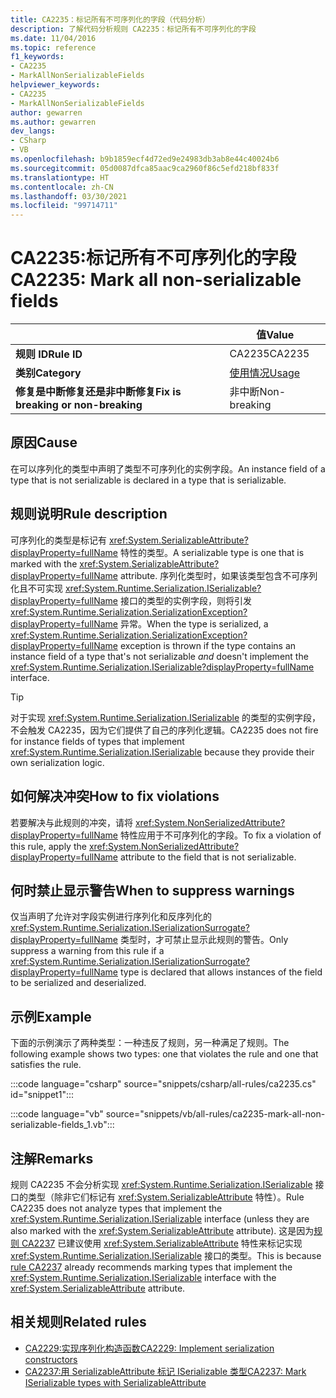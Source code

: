 ```yaml
---
title: CA2235：标记所有不可序列化的字段（代码分析）
description: 了解代码分析规则 CA2235：标记所有不可序列化的字段
ms.date: 11/04/2016
ms.topic: reference
f1_keywords:
- CA2235
- MarkAllNonSerializableFields
helpviewer_keywords:
- CA2235
- MarkAllNonSerializableFields
author: gewarren
ms.author: gewarren
dev_langs:
- CSharp
- VB
ms.openlocfilehash: b9b1859ecf4d72ed9e24983db3ab8e44c40024b6
ms.sourcegitcommit: 05d0087dfca85aac9ca2960f86c5efd218bf833f
ms.translationtype: HT
ms.contentlocale: zh-CN
ms.lasthandoff: 03/30/2021
ms.locfileid: "99714711"
---
```

# <a name="ca2235-mark-all-non-serializable-fields"></a><span data-ttu-id="57443-103">CA2235:标记所有不可序列化的字段</span><span class="sxs-lookup"><span data-stu-id="57443-103">CA2235: Mark all non-serializable fields</span></span>

| | <span data-ttu-id="57443-104">值</span><span class="sxs-lookup"><span data-stu-id="57443-104">Value</span></span> |
|-|-|
| <span data-ttu-id="57443-105">**规则 ID**</span><span class="sxs-lookup"><span data-stu-id="57443-105">**Rule ID**</span></span> |<span data-ttu-id="57443-106">CA2235</span><span class="sxs-lookup"><span data-stu-id="57443-106">CA2235</span></span>|
| <span data-ttu-id="57443-107">**类别**</span><span class="sxs-lookup"><span data-stu-id="57443-107">**Category**</span></span> |[<span data-ttu-id="57443-108">使用情况</span><span class="sxs-lookup"><span data-stu-id="57443-108">Usage</span></span>](usage-warnings.md)|
| <span data-ttu-id="57443-109">**修复是中断修复还是非中断修复**</span><span class="sxs-lookup"><span data-stu-id="57443-109">**Fix is breaking or non-breaking**</span></span> |<span data-ttu-id="57443-110">非中断</span><span class="sxs-lookup"><span data-stu-id="57443-110">Non-breaking</span></span>|

## <a name="cause"></a><span data-ttu-id="57443-111">原因</span><span class="sxs-lookup"><span data-stu-id="57443-111">Cause</span></span>

<span data-ttu-id="57443-112">在可以序列化的类型中声明了类型不可序列化的实例字段。</span><span class="sxs-lookup"><span data-stu-id="57443-112">An instance field of a type that is not serializable is declared in a type that is serializable.</span></span>

## <a name="rule-description"></a><span data-ttu-id="57443-113">规则说明</span><span class="sxs-lookup"><span data-stu-id="57443-113">Rule description</span></span>

<span data-ttu-id="57443-114">可序列化的类型是标记有 <xref:System.SerializableAttribute?displayProperty=fullName> 特性的类型。</span><span class="sxs-lookup"><span data-stu-id="57443-114">A serializable type is one that is marked with the <xref:System.SerializableAttribute?displayProperty=fullName> attribute.</span></span> <span data-ttu-id="57443-115">序列化类型时，如果该类型包含不可序列化且不可实现 <xref:System.Runtime.Serialization.ISerializable?displayProperty=fullName> 接口的类型的实例字段，则将引发 <xref:System.Runtime.Serialization.SerializationException?displayProperty=fullName> 异常。</span><span class="sxs-lookup"><span data-stu-id="57443-115">When the type is serialized, a <xref:System.Runtime.Serialization.SerializationException?displayProperty=fullName> exception is thrown if the type contains an instance field of a type that's not serializable *and* doesn't implement the <xref:System.Runtime.Serialization.ISerializable?displayProperty=fullName> interface.</span></span>

> [!TIP]
> <span data-ttu-id="57443-116">对于实现 <xref:System.Runtime.Serialization.ISerializable> 的类型的实例字段，不会触发 CA2235，因为它们提供了自己的序列化逻辑。</span><span class="sxs-lookup"><span data-stu-id="57443-116">CA2235 does not fire for instance fields of types that implement <xref:System.Runtime.Serialization.ISerializable> because they provide their own serialization logic.</span></span>

## <a name="how-to-fix-violations"></a><span data-ttu-id="57443-117">如何解决冲突</span><span class="sxs-lookup"><span data-stu-id="57443-117">How to fix violations</span></span>

<span data-ttu-id="57443-118">若要解决与此规则的冲突，请将 <xref:System.NonSerializedAttribute?displayProperty=fullName> 特性应用于不可序列化的字段。</span><span class="sxs-lookup"><span data-stu-id="57443-118">To fix a violation of this rule, apply the <xref:System.NonSerializedAttribute?displayProperty=fullName> attribute to the field that is not serializable.</span></span>

## <a name="when-to-suppress-warnings"></a><span data-ttu-id="57443-119">何时禁止显示警告</span><span class="sxs-lookup"><span data-stu-id="57443-119">When to suppress warnings</span></span>

<span data-ttu-id="57443-120">仅当声明了允许对字段实例进行序列化和反序列化的 <xref:System.Runtime.Serialization.ISerializationSurrogate?displayProperty=fullName> 类型时，才可禁止显示此规则的警告。</span><span class="sxs-lookup"><span data-stu-id="57443-120">Only suppress a warning from this rule if a <xref:System.Runtime.Serialization.ISerializationSurrogate?displayProperty=fullName> type is declared that allows instances of the field to be serialized and deserialized.</span></span>

## <a name="example"></a><span data-ttu-id="57443-121">示例</span><span class="sxs-lookup"><span data-stu-id="57443-121">Example</span></span>

<span data-ttu-id="57443-122">下面的示例演示了两种类型：一种违反了规则，另一种满足了规则。</span><span class="sxs-lookup"><span data-stu-id="57443-122">The following example shows two types: one that violates the rule and one that satisfies the rule.</span></span>

:::code language="csharp" source="snippets/csharp/all-rules/ca2235.cs" id="snippet1":::

:::code language="vb" source="snippets/vb/all-rules/ca2235-mark-all-non-serializable-fields_1.vb":::

## <a name="remarks"></a><span data-ttu-id="57443-123">注解</span><span class="sxs-lookup"><span data-stu-id="57443-123">Remarks</span></span>

<span data-ttu-id="57443-124">规则 CA2235 不会分析实现 <xref:System.Runtime.Serialization.ISerializable> 接口的类型（除非它们标记有 <xref:System.SerializableAttribute> 特性）。</span><span class="sxs-lookup"><span data-stu-id="57443-124">Rule CA2235 does not analyze types that implement the <xref:System.Runtime.Serialization.ISerializable> interface (unless they are also marked with the <xref:System.SerializableAttribute> attribute).</span></span> <span data-ttu-id="57443-125">这是因为[规则 CA2237](ca2237.md) 已建议使用 <xref:System.SerializableAttribute> 特性来标记实现 <xref:System.Runtime.Serialization.ISerializable> 接口的类型。</span><span class="sxs-lookup"><span data-stu-id="57443-125">This is because [rule CA2237](ca2237.md) already recommends marking types that implement the <xref:System.Runtime.Serialization.ISerializable> interface with the <xref:System.SerializableAttribute> attribute.</span></span>

## <a name="related-rules"></a><span data-ttu-id="57443-126">相关规则</span><span class="sxs-lookup"><span data-stu-id="57443-126">Related rules</span></span>

- [<span data-ttu-id="57443-127">CA2229:实现序列化构造函数</span><span class="sxs-lookup"><span data-stu-id="57443-127">CA2229: Implement serialization constructors</span></span>](ca2229.md)
- [<span data-ttu-id="57443-128">CA2237:用 SerializableAttribute 标记 ISerializable 类型</span><span class="sxs-lookup"><span data-stu-id="57443-128">CA2237: Mark ISerializable types with SerializableAttribute</span></span>](ca2237.md)
